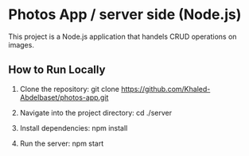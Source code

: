 # Photos App / server side (Node.js)

This project is a Node.js application that handels CRUD operations on images.

## How to Run Locally

1. Clone the repository:
  git clone https://github.com/Khaled-Abdelbaset/photos-app.git

2. Navigate into the project directory:
  cd ./server

3. Install dependencies:
  npm install

5. Run the server:
  npm start

